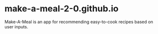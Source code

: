 # make-a-meal-2-0.github.io
Make-A-Meal is an app for recommending easy-to-cook recipes based on user inputs.
